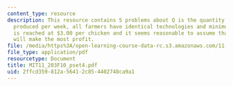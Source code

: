 ```yaml
---
content_type: resource
description: This resource contains 5 problems about Q is the quantity of fast food
  produced per week, all farmers have identical technologies and minimum average cost
  is reached at $3.00 per chicken and it seems reasonable to assume that a farmer
  will make the most profit.
file: /media/https%3A/open-learning-course-data-rc.s3.amazonaws.com/11-203-microeconomics-fall-2010/2ffcd359812a56412c854402748ca9a1_MIT11_203F10_pset4.pdf
file_type: application/pdf
resourcetype: Document
title: MIT11_203F10_pset4.pdf
uid: 2ffcd359-812a-5641-2c85-4402748ca9a1
---
```

